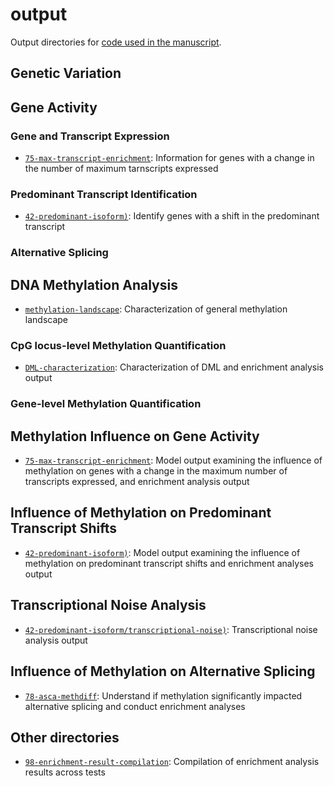# output

Output directories for [code used in the manuscript](https://github.com/sr320/ceabigr/tree/main/code).

## Genetic Variation


## Gene Activity

### Gene and Transcript Expression

- [`75-max-transcript-enrichment`](https://github.com/sr320/ceabigr/tree/main/output/75-max-transcript-enrichment): Information for genes with a change in the number of maximum tarnscripts expressed

### Predominant Transcript Identification

- [`42-predominant-isoform)`](https://github.com/sr320/ceabigr/tree/main/output/42-predominant-isoform): Identify genes with a shift in the predominant transcript

### Alternative Splicing

## DNA Methylation Analysis

- [`methylation-landscape`](https://github.com/sr320/ceabigr/tree/main/output/methylation-landscape): Characterization of general methylation landscape

### CpG locus-level Methylation Quantification

- [`DML-characterization`](https://github.com/sr320/ceabigr/tree/main/output/DML-characterization): Characterization of DML and enrichment analysis output

### Gene-level Methylation Quantification

## Methylation Influence on Gene Activity

- [`75-max-transcript-enrichment`](https://github.com/sr320/ceabigr/tree/main/output/75-max-transcript-enrichment): Model output examining the influence of methylation on genes with a change in the maximum number of transcripts expressed, and enrichment analysis output

## Influence of Methylation on Predominant Transcript Shifts

- [`42-predominant-isoform)`](https://github.com/sr320/ceabigr/tree/main/output/42-predominant-isoform): Model output examining the influence of methylation on predominant transcript shifts and enrichment analyses output

## Transcriptional Noise Analysis

- [`42-predominant-isoform/transcriptional-noise)`](https://github.com/sr320/ceabigr/tree/main/output/42-predominant-isoform/transcriptional-noise): Transcriptional noise analysis output

## Influence of Methylation on Alternative Splicing

- [`78-asca-methdiff`](https://github.com/sr320/ceabigr/tree/main/output/78-asca-methdiff): Understand if methylation significantly impacted alternative splicing and conduct enrichment analyses

## Other directories

- [`98-enrichment-result-compilation`](https://github.com/sr320/ceabigr/tree/main/output/98-enrichment-result-compilation): Compilation of enrichment analysis results across tests
